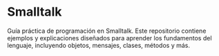 # Smalltalk
Guía práctica de programación en Smalltalk. Este repositorio contiene ejemplos y explicaciones diseñados para aprender los fundamentos del lenguaje, incluyendo objetos, mensajes, clases, métodos y más.
